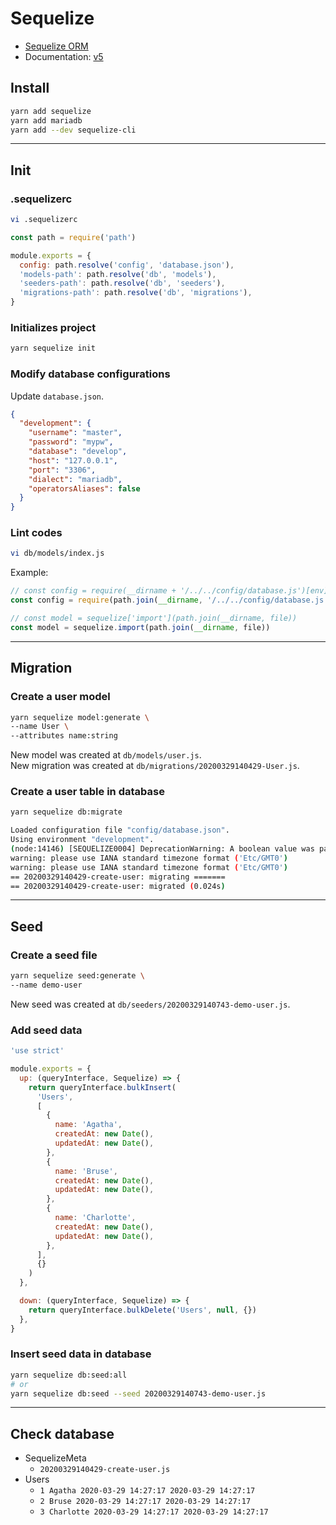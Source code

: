 # Sequelize

- [Sequelize ORM](https://sequelize.org/)
- Documentation: [v5](https://sequelize.org/v5/)

## Install

```bash
yarn add sequelize
yarn add mariadb
yarn add --dev sequelize-cli
```

---

## Init

### .sequelizerc

```bash
vi .sequelizerc
```

```js
const path = require('path')

module.exports = {
  config: path.resolve('config', 'database.json'),
  'models-path': path.resolve('db', 'models'),
  'seeders-path': path.resolve('db', 'seeders'),
  'migrations-path': path.resolve('db', 'migrations'),
}
```

### Initializes project

```bash
yarn sequelize init
```

### Modify database configurations

Update `database.json`.

```json
{
  "development": {
    "username": "master",
    "password": "mypw",
    "database": "develop",
    "host": "127.0.0.1",
    "port": "3306",
    "dialect": "mariadb",
    "operatorsAliases": false
  }
}
```

### Lint codes

```bash
vi db/models/index.js
```

Example:

```js
// const config = require(__dirname + '/../../config/database.js')[env]
const config = require(path.join(__dirname, '/../../config/database.js'))[env]

// const model = sequelize['import'](path.join(__dirname, file))
const model = sequelize.import(path.join(__dirname, file))
```

---

## Migration

### Create a user model

```bash
yarn sequelize model:generate \
--name User \
--attributes name:string
```

New model was created at `db/models/user.js`.  
New migration was created at `db/migrations/20200329140429-User.js`.

### Create a user table in database

```bash
yarn sequelize db:migrate
```

```bash
Loaded configuration file "config/database.json".
Using environment "development".
(node:14146) [SEQUELIZE0004] DeprecationWarning: A boolean value was passed to options.operatorsAliases. This is a no-op with v5 and should be removed.
warning: please use IANA standard timezone format ('Etc/GMT0')
warning: please use IANA standard timezone format ('Etc/GMT0')
== 20200329140429-create-user: migrating =======
== 20200329140429-create-user: migrated (0.024s)
```

---

## Seed

### Create a seed file

```bash
yarn sequelize seed:generate \
--name demo-user
```

New seed was created at `db/seeders/20200329140743-demo-user.js`.

### Add seed data

```js
'use strict'

module.exports = {
  up: (queryInterface, Sequelize) => {
    return queryInterface.bulkInsert(
      'Users',
      [
        {
          name: 'Agatha',
          createdAt: new Date(),
          updatedAt: new Date(),
        },
        {
          name: 'Bruse',
          createdAt: new Date(),
          updatedAt: new Date(),
        },
        {
          name: 'Charlotte',
          createdAt: new Date(),
          updatedAt: new Date(),
        },
      ],
      {}
    )
  },

  down: (queryInterface, Sequelize) => {
    return queryInterface.bulkDelete('Users', null, {})
  },
}
```

### Insert seed data in database

```bash
yarn sequelize db:seed:all
# or
yarn sequelize db:seed --seed 20200329140743-demo-user.js
```

---

## Check database

- SequelizeMeta
  - `20200329140429-create-user.js`
- Users
  - `1 Agatha 2020-03-29 14:27:17 2020-03-29 14:27:17`
  - `2 Bruse 2020-03-29 14:27:17 2020-03-29 14:27:17`
  - `3 Charlotte 2020-03-29 14:27:17 2020-03-29 14:27:17`
